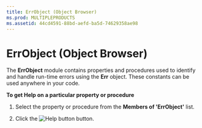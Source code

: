 ```yaml
---
title: ErrObject (Object Browser)
ms.prod: MULTIPLEPRODUCTS
ms.assetid: 44cd4591-88bd-aefd-ba5d-74629358ae98
---
```



# ErrObject (Object Browser)

The  **ErrObject** module contains properties and procedures used to identify and handle run-time errors using the **Err** object. These constants can be used anywhere in your code.

 **To get Help on a particular property or procedure**




1. Select the property or procedure from the  **Members of 'ErrObject'** list.
    
2. Click the 
![Help button](images/but_help_ZA01201583.gif) button.
    



